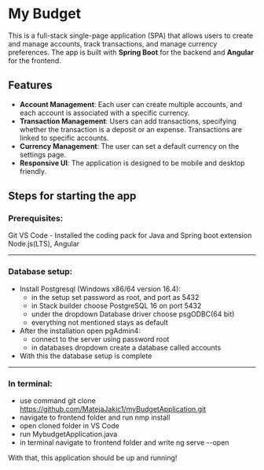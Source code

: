 # My Budget

This is a full-stack single-page application (SPA) that allows users to create and manage accounts, track transactions, and manage currency preferences. The app is built with **Spring Boot** for the backend and **Angular** for the frontend.

## Features

- **Account Management**: Each user can create multiple accounts, and each account is associated with a specific currency.
- **Transaction Management**: Users can add transactions, specifying whether the transaction is a deposit or an expense. Transactions are linked to specific accounts.
- **Currency Management**: The user can set a default currency on the settings page.
- **Responsive UI**: The application is designed to be mobile and desktop friendly.

## Steps for starting the app

### Prerequisites:
Git
VS Code - Installed the coding pack for Java and Spring boot extension 
Node.js(LTS), Angular

---------------------------------------------------------------------

### Database setup:
- Install Postgresql (Windows x86/64 version 16.4):
    - in the setup set password as root, and port as 5432
    - in Stack builder choose PostgreSQL 16 on port 5432
    - under the dropdown Database driver choose psgODBC(64 bit)
    - everything not mentioned stays as default
-  After the installation open pgAdmin4:
    - connect to the server using password root
    - in databases dropdown create a database called accounts
- With this the database setup is complete


---------------------------------------------------------------------

### In terminal: 
-  use command git clone https://github.com/MatejaJakic1/myBudgetApplication.git
-  navigate to frontend folder and run nmp install 
-  open cloned folder in VS Code
-  run MybudgetApplication.java
-  in terminal navigate to frontend folder and write ng serve --open

With that, this application should be up and running!
